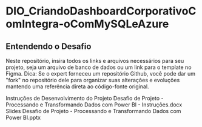 # DIO_CriandoDashboardCorporativoComIntegra-oComMySQLeAzure

## Entendendo o Desafio
 
Neste repositório, insira todos os links e arquivos necessários para seu projeto, seja um arquivo de banco de dados ou um link para o template no Figma.
Dica: Se o expert forneceu um repositório Github, você pode dar um "fork" no repositório dele para organizar suas alterações e evoluções mantendo uma referência direta ao código-fonte original.
 
Instruções de Desenvolvimento do Projeto
Desafio de Projeto - Processando e Transformando Dados com Power BI - Instruções.docx
Slides
Desafio de Projeto - Processando e Transformando Dados com Power BI.pptx
